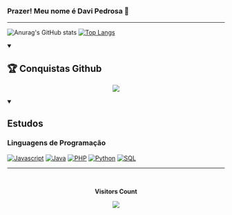 ### Prazer! Meu nome é Davi Pedrosa 👋

<!--
**DaviEspinosa/DaviEspinosa** is a ✨ _special_ ✨ repository because its `README.md` (this file) appears on your GitHub profile.

Here are some ideas to get you started:

- 🔭 I’m currently working on ...
- 🌱 I’m currently learning ...
- 👯 I’m looking to collaborate on ...
- 🤔 I’m looking for help with ...
- 💬 Ask me about ...
- 📫 How to reach me: ...
- 😄 Pronouns: ...
- ⚡ Fun fact: ...
-->
<hr>

![Anurag's GitHub stats](https://github-readme-stats.vercel.app/api?username=DaviEspinosa&show_icons=true&theme=monokai)     [![Top Langs](https://github-readme-stats.vercel.app/api/top-langs/?username=DaviEspinosa&layout=donut&icons=true&theme=monokai)](https://github.com/DaviEspinosa/github-readme-stats)
  
  
  <div style="display: inline_block">
    
  <details open>
     <summary><h2>🏆 Conquistas Github</h2></summary>
      <p align="center">
        <img src="https://github-profile-trophy.vercel.app/?username=DaviEspinosa&theme=monokai&row=2&no-bg=true&column=3&margin-w=15&margin-h=15" />
      </p>
    </details>
    
  <details open>
      <summary> <h2>Estudos</h2></summary>
      <h3>Linguagens de Programação</h3>
      <p>
        <a href="https://github.com/DaviEspinosa"><img alt="Javascript" src="https://img.shields.io/badge/JavaScript-F7DF1E.svg?logo=javascript&logoColor=black"></a>
        <a href="https://github.com/DaviEspinosa"><img alt="Java" src="https://img.shields.io/badge/Java-ED8B00.svg?logo=openjdk&logoColor=black"></a>
        <a href="https://github.com/DaviEspinosa"><img alt="PHP" src="https://img.shields.io/badge/PHP-777BB4.svg?logo=php&logoColor=white"></a>
        <a href="https://github.com/DaviEspinosa"><img alt="Python" src="https://img.shields.io/badge/Python-14354C.svg?logo=python&logoColor=white"></a>
        <a href="https://github.com/DaviEspinosa"><img alt="SQL" src="https://custom-icon-badges.demolab.com/badge/SQL-025E8C.svg?logo=database&logoColor=white"></a>
      </p>
    </details>   
    
  </div>    
   <hr>
   <div align="center">
    <br><p align="centre"><b>Visitors Count</b></p>  
    <p align="center"><img align="center" src="https://profile-counter.glitch.me/{DaviEspinosa}/count.svg" /></p> 
    <br>
  </div>

